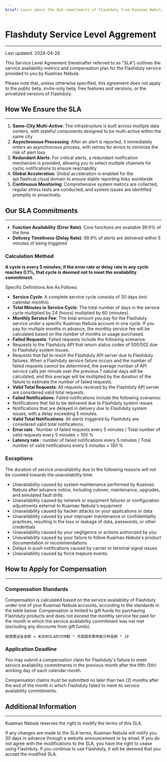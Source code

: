 ```yaml
---
brief: Learn about the SLA commitments of Flashduty from Kuaimao Nebula Technology Co., Ltd
---
```


# Flashduty Service Level Aggrement

---

Last updated: 2024-04-28

This Service Level Agreement (hereinafter referred to as "SLA") outlines the service availability metrics and compensation plan for the Flashduty service provided to you by Kuaimao Nebula.

Please note that, unless otherwise specified, this agreement does not apply to the public beta, invite-only beta, free features and versions, or the privatized versions of Flashduty.

## How We Ensure the SLA
---

1. **Same-City Multi-Active**: The infrastructure is built across multiple data centers, with stateful components designed to be multi-active within the same city
2. **Asynchronous Processing**: After an alert is reported, it immediately enters an asynchronous process, with retries for errors to minimize the risk of alert loss
3. **Redundant Alerts**: For critical alerts, a redundant notification mechanism is provided, allowing you to select multiple channels for cyclic notifications to ensure reachability
4. **Global Acceleration**: Global acceleration is enabled for the api.flashcat.cloud domain to ensure stable reporting links worldwide
5. **Continuous Monitoring**: Comprehensive system metrics are collected, regular stress tests are conducted, and system issues are identified promptly or proactively.

## Our SLA Commitments
---

- **Function Availability (Error Rate)**: Core functions are available 99.9% of the time
- **Delivery Timeliness (Delay Rate)**: 99.9% of alerts are delivered within 5 minutes of being triggered

### Calculation Method

**A cycle is every 5 minutes; if the error rate or delay rate in any cycle reaches 0.1%, that cycle is deemed not to meet the availability commitment.**

Specific Definitions Are As Follows:

- **Service Cycle**: A complete service cycle consists of 30 days (not calendar months).
- **Total Minutes in Service Cycle**: The total number of days in the service cycle multiplied by 24 (hours) multiplied by 60 (minutes).
- **Monthly Service Fee**: The total amount you pay for the Flashduty service under a specific Kuaimao Nebula account in one cycle. If you pay for multiple months in advance, the monthly service fee will be calculated based on the number of months or usage purchased.
- **Failed Requests**: Failed requests include the following scenarios:
- Requests to the Flashduty API that return status codes of 500/502 due to Flashduty system issues.
- Requests that fail to reach the Flashduty API server due to Flashduty failures. When a Flashduty service failure occurs and the number of failed requests cannot be determined, the average number of API service calls per minute over the previous 7 natural days will be calculated, and this average will be multiplied by the duration of the failure to estimate the number of failed requests.
- **Valid Total Requests**: All requests received by the Flashduty API server are considered valid total requests.
- **Failed Notifications**: Failed notifications include the following scenarios:
- Notifications that fail to be delivered due to Flashduty system issues
- Notifications that are delayed in delivery due to Flashduty system issues, with a delay exceeding 5 minutes.
- **Valid Total Notifications**: All alerts triggered by Flashduty are considered valid total notifications.
- **Error rate** : Number of failed requests every 5 minutes / Total number of valid requests every 5 minutes × 100 %
- **Latency rate** : number of failed notifications every 5 minutes / Total number of valid notifications every 5 minutes × 100 %

### Exceptions

The duration of service unavailability due to the following reasons will not be counted towards the unavailability time:

- Unavailability caused by system maintenance performed by Kuaimao Nebula after advance notice, including cutover, maintenance, upgrades, and simulated fault drills
- Unavailability caused by network or equipment failures or configuration adjustments external to Kuaimao Nebula's equipment
- Unavailability caused by hacker attacks on your applications or data
- Unavailability caused by your improper maintenance or confidentiality practices, resulting in the loss or leakage of data, passwords, or other credentials
- Unavailability caused by your negligence or actions authorized by you
- Unavailability caused by your failure to follow Kuaimao Nebula's product documentation or recommendations
- Delays in push notifications caused by carrier or terminal signal issues
- Unavailability caused by force majeure events.

## How to Apply for Compensation
---

### Compensation Standards

Compensation is calculated based on the service availability of Flashduty under one of your Kuaimao Nebula accounts, according to the standards in the table below. Compensation is limited to gift funds for purchasing Flashduty products and does not exceed the monthly service fee paid for the month in which the service availability commitment was not met (excluding any discounts from gift funds).

```
赔偿赠送金金额 = 未达到SLA的分钟数 * 月度服务费用每分钟金额 * 10
```

### Application Deadline

You may submit a compensation claim for Flashduty's failure to meet service availability commitments in the previous month after the fifth (5th) working day of each calendar month.

Compensation claims must be submitted no later than two (2) months after the end of the month in which Flashduty failed to meet its service availability commitments.

## Additional Information
---

Kuaimao Nebula reserves the right to modify the terms of this SLA.

If any changes are made to the SLA terms, Kuaimao Nebula will notify you 30 days in advance through a website announcement or by email. If you do not agree with the modifications to the SLA, you have the right to cease using Flashduty. If you continue to use Flashduty, it will be deemed that you accept the modified SLA.
